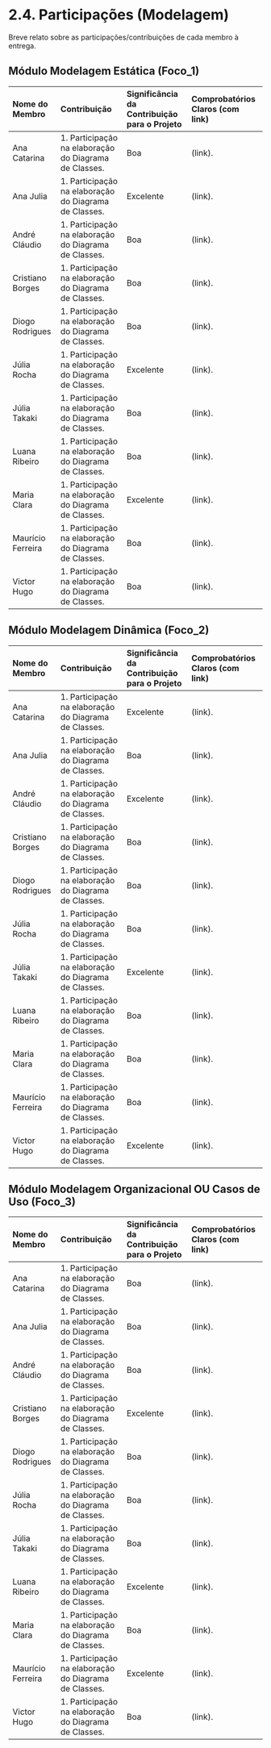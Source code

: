 # 2.4. Participações (Modelagem)

Breve relato sobre as participações/contribuições de cada membro à entrega. 

## Módulo Modelagem Estática (Foco_1)

| Nome do Membro       | Contribuição                                              | Significância da Contribuição para o Projeto | Comprobatórios Claros (com link) |
|:--------------------|:---------------------------------------------------------|:--------------------------------------------|:---------------------------------|
| Ana Catarina         | 1. Participação na elaboração do Diagrama de Classes.    | Boa                                         | (link).                         |
| Ana Julia            | 1. Participação na elaboração do Diagrama de Classes.    | Excelente                                   | (link).                         |
| André Cláudio        | 1. Participação na elaboração do Diagrama de Classes.    | Boa                                         | (link).                         |
| Cristiano Borges     | 1. Participação na elaboração do Diagrama de Classes.    | Boa                                         | (link).                         |
| Diogo Rodrigues      | 1. Participação na elaboração do Diagrama de Classes.    | Boa                                         | (link).                         |
| Júlia Rocha          | 1. Participação na elaboração do Diagrama de Classes.    | Excelente                                   | (link).                         |
| Júlia Takaki         | 1. Participação na elaboração do Diagrama de Classes.    | Boa                                         | (link).                         |
| Luana Ribeiro        | 1. Participação na elaboração do Diagrama de Classes.    | Boa                                         | (link).                         |
| Maria Clara          | 1. Participação na elaboração do Diagrama de Classes.    | Excelente                                   | (link).                         |
| Maurício Ferreira    | 1. Participação na elaboração do Diagrama de Classes.    | Boa                                         | (link).                         |
| Victor Hugo          | 1. Participação na elaboração do Diagrama de Classes.    | Boa                                         | (link).                         |

## Módulo Modelagem Dinâmica (Foco_2)

| Nome do Membro       | Contribuição                                              | Significância da Contribuição para o Projeto | Comprobatórios Claros (com link) |
|:--------------------|:---------------------------------------------------------|:--------------------------------------------|:---------------------------------|
| Ana Catarina         | 1. Participação na elaboração do Diagrama de Classes.    | Excelente                                   | (link).                         |
| Ana Julia            | 1. Participação na elaboração do Diagrama de Classes.    | Boa                                         | (link).                         |
| André Cláudio        | 1. Participação na elaboração do Diagrama de Classes.    | Excelente                                   | (link).                         |
| Cristiano Borges     | 1. Participação na elaboração do Diagrama de Classes.    | Boa                                         | (link).                         |
| Diogo Rodrigues      | 1. Participação na elaboração do Diagrama de Classes.    | Boa                                         | (link).                         |
| Júlia Rocha          | 1. Participação na elaboração do Diagrama de Classes.    | Boa                                         | (link).                         |
| Júlia Takaki         | 1. Participação na elaboração do Diagrama de Classes.    | Excelente                                   | (link).                         |
| Luana Ribeiro        | 1. Participação na elaboração do Diagrama de Classes.    | Boa                                         | (link).                         |
| Maria Clara          | 1. Participação na elaboração do Diagrama de Classes.    | Boa                                         | (link).                         |
| Maurício Ferreira    | 1. Participação na elaboração do Diagrama de Classes.    | Boa                                         | (link).                         |
| Victor Hugo          | 1. Participação na elaboração do Diagrama de Classes.    | Excelente                                   | (link).                         |

## Módulo Modelagem Organizacional OU Casos de Uso (Foco_3)

| Nome do Membro       | Contribuição                                              | Significância da Contribuição para o Projeto | Comprobatórios Claros (com link) |
|:--------------------|:---------------------------------------------------------|:--------------------------------------------|:---------------------------------|
| Ana Catarina         | 1. Participação na elaboração do Diagrama de Classes.    | Boa                                         | (link).                         |
| Ana Julia            | 1. Participação na elaboração do Diagrama de Classes.    | Boa                                         | (link).                         |
| André Cláudio        | 1. Participação na elaboração do Diagrama de Classes.    | Boa                                         | (link).                         |
| Cristiano Borges     | 1. Participação na elaboração do Diagrama de Classes.    | Excelente                                   | (link).                         |
| Diogo Rodrigues      | 1. Participação na elaboração do Diagrama de Classes.    | Boa                                         | (link).                         |
| Júlia Rocha          | 1. Participação na elaboração do Diagrama de Classes.    | Boa                                         | (link).                         |
| Júlia Takaki         | 1. Participação na elaboração do Diagrama de Classes.    | Boa                                         | (link).                         |
| Luana Ribeiro        | 1. Participação na elaboração do Diagrama de Classes.    | Excelente                                   | (link).                         |
| Maria Clara          | 1. Participação na elaboração do Diagrama de Classes.    | Boa                                         | (link).                         |
| Maurício Ferreira    | 1. Participação na elaboração do Diagrama de Classes.    | Excelente                                   | (link).                         |
| Victor Hugo          | 1. Participação na elaboração do Diagrama de Classes.    | Boa                                         | (link).                         |
